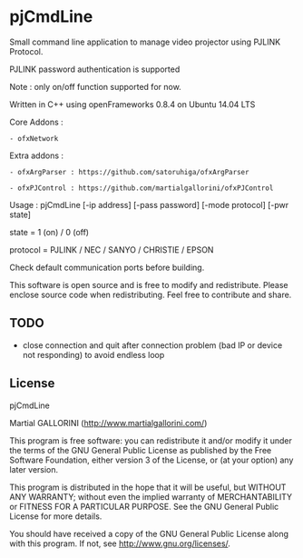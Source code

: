pjCmdLine
==========

Small command line application to manage video projector using PJLINK Protocol. 

PJLINK password authentication is supported

Note : only on/off function supported for now.

Written in C++ using openFrameworks 0.8.4 on Ubuntu 14.04 LTS

Core Addons : 

	- ofxNetwork

Extra addons :
	
	- ofxArgParser : https://github.com/satoruhiga/ofxArgParser
	
	- ofxPJControl : https://github.com/martialgallorini/ofxPJControl

Usage : 
pjCmdLine [-ip address] [-pass password] [-mode protocol] [-pwr state]

state = 1 (on) / 0 (off)

protocol = PJLINK / NEC / SANYO / CHRISTIE / EPSON

Check default communication ports before building.

This software is open source and is free to modify and redistribute.
Please enclose source code when redistributing.
Feel free to contribute and share.

TODO
-------

- close connection and quit after connection problem (bad IP or device not responding) to avoid endless loop


License
-------

pjCmdLine

Martial GALLORINI (http://www.martialgallorini.com/)

This program is free software: you can redistribute it and/or modify
it under the terms of the GNU General Public License as published by
the Free Software Foundation, either version 3 of the License, or
(at your option) any later version.

This program is distributed in the hope that it will be useful,
but WITHOUT ANY WARRANTY; without even the implied warranty of
MERCHANTABILITY or FITNESS FOR A PARTICULAR PURPOSE. See the
GNU General Public License for more details.

You should have received a copy of the GNU General Public License 
along with this program.  If not, see <http://www.gnu.org/licenses/>.
